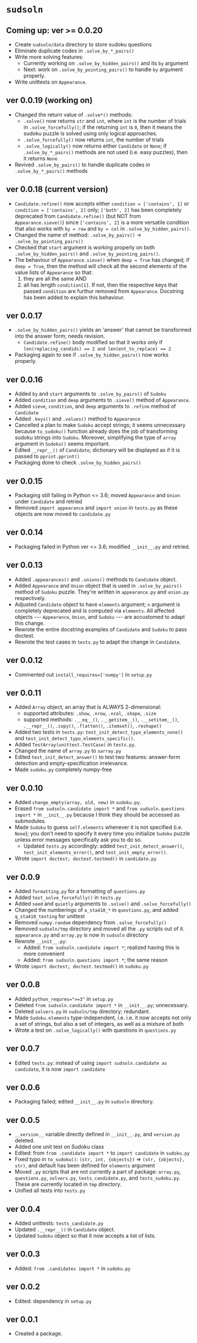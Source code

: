 
# `sudsoln`

## Coming up: ver >= 0.0.20

* Create `sudsoln/data` directory to store sudoku questions
* Eliminate duplicate codes in `.solve_by_*_pairs()`
* Write more solving features:
	+ Currently working on `.solve_by_hidden_pairs()` and its `by` argument
	+ Next: work on `.solve_by_pointing_pairs()` to handle `by` argument properly.
* Write unittests on `Appearance`.

## ver 0.0.19 (working on)

* Changed the return value of `.solve*()` methods:
	+ `.solve()` now returns `str` and `int`, where `int` is the number of trials in `.solve_forcefully()`; if the returning `int` is `0`, then it means the sudoku puzzle is solved using only logical approaches.
	+ `.solve_forcefully()` now returns `int`, the number of trials
	+ `.solve_logically()` now returns either `Candidate` or `None`; if `.solve_by_*_pairs()` methods are not used (i.e. easy puzzles), then it returns `None`
* Revived `.solve_by_pairs()` to handle duplicate codes in `.solve_by_*_pairs()` methods


## ver 0.0.18 (current version)

* `Candidate.refine()` now accepts either `condition = ['contains', 1]` or `condition = ['contains', 2]` only; `['both', 2]` has been completely deprecated from `Candidate.refine()` (but NOT from `Appearance.sieve()`) since `['contains', 2]` is a more versatile condition that also works with `by = row` and `by = col` in `.solve_by_hidden_pairs()`.
* Changed the name of method: `.solve_by_pairs()` -> `.solve_by_pointing_pairs()`
* Checked that `start` argument is working properly on both `.solve_by_hidden_pairs()` and `.solve_by_pointing_pairs()`.
* The behaviour of `Appearance.sieve()` when `deep = True` has changed; if `deep = True`, then the method will check all the second elements of the value lists of `Appearance` so that: 
	1. they are all the same AND 
	2. all has length `condition[1]`. 
If not, then the respective keys that passed `condition` are furthur removed from `Appearance`. Docstring has been added to explain this behaviour.


## ver 0.0.17

* `.solve_by_hidden_pairs()` yields an 'answer' that cannot be transformed into the answer form; needs revision.
	+ `Candidate.refine()` body modified so that it works only if `len(replacing_candids) == 2 and len(ent_to_replace) == 2` 
* Packaging again to see if `.solve_by_hidden_pairs()` now works properly.


## ver 0.0.16

* Added `by` and `start` arguments to `.solve_by_pairs()` of `Sudoku`
* Added `condition` and `deep` arguments to `.sieve()` method of `Appearance`.
* Added `sieve`, `condition`, and `deep` arguments to `.refine` method of `Candidate`
* Added `.keys()` and `.values()` method to `Appearance`
* Cancelled a plan to make `Sudoku` accept strings; it seems unnecessary because `to_sudoku()` function already does the job of transforming sudoku strings into `Sudoku`. Moreover, simplifying the type of `array` argument in `Sudoku()` seems important.
* Edited `__repr__()` of `Candidate`; dictionary will be displayed as if it is passed to `pprint.pprint()`
* Packaging done to check `.solve_by_hidden_pairs()`


## ver 0.0.15

* Packaging still failing in Python <= 3.6; moved `Appearance` and `Union` under `Candidate` and retried
* Removed `import appearance` and `import union` in `tests.py` as these objects are now moved to `candidate.py`



## ver 0.0.14

* Packaging failed in Python ver <= 3.6; modified `__init__.py` and retried.

## ver 0.0.13

* Added `.appearances()` and `.unions()` methods to `Candidate` object.
* Added `Appearance` and `Union` object that is used in `.solve_by_pairs()` method of `Sudoku` puzzle. They're written in `appearance.py` and `union.py` respectively.
* Adjusted `Candidate` object to have `elements` argument; `n` argument is completely deprecated and is computed via `elements`. All affected objects --- `Appearance`, `Union`, and `Sudoku` --- are accustomed to adapt this change.
* Rewrote the entire docstring examples of `Candidate` and `Sudoku` to pass doctest.
* Rewrote the test cases in `tests.py` to adapt the change in `Candidate`.


## ver 0.0.12

* Commented out `install_requires=['numpy']` in `setup.py`

## ver 0.0.11

* Added `Array` object, an array that is ALWAYS 2-dimensional:
	+ supported attributes: `.show`, `.nrow`, `.ncol`, `.shape`, `.size`
	+ supported methods: `.__eq__()`, `.__getitem__()`, `.__setitem__()`, `.__repr__()`, `.copy()`, `.flatten()`, `.itemset()`, `.reshape()`
* Added two tests in `tests.py`: `test_init_detect_typo_elements_none()` and `test_init_detect_typo_elements_specific()`.
* Added `TestArray(unittest.TestCase)` in `tests.py`.
* Changed the name of `array.py` to `sarray.py`
* Edited `test_init_detect_answer()` to test two features: answer-form detection and empty-specification irrelevance.
* Made `sudoku.py` completely numpy-free

## ver 0.0.10

* Added `change_empty(array, old, new)` in `sudoku.py`.
* Erased `from sudsoln.candidate import *` and `from sudsoln.questions import *` in `__init__.py` because I think they should be accessed as submodules.
* Made `Sudoku` to guess `self.elements` whenever it is not specified (i.e. `None`); you don't need to specify it every time you initialize `Sudoku` puzzle unless error messages specifically ask you to do so.
	+ Updated `tests.py` accordingly: added `test_init_detect_answer()`, `test_init_elements_error()`, and `test_init_empty_error()`.
* Wrote `import doctest; doctest.testmod()` in `candidate.py`


## ver 0.0.9

* Added `formatting.py` for a formatting of `questions.py`
* Added `test_solve_forcefully()` in `tests.py`
* Added `seed` and `quietly` arguments to `.solve()` and `.solve_forcefully()`
* Changed the numberings of `a_sta410_*` in `questions.py`, and added `q_sta410_testing` for unittest
* Removed `numpy.random` dependency from `.solve_forcefully()`
* Removed `sudsoln/tmp` directory and moved all the `.py` scripts out of it. `appearance.py` and `array.py` is now in `sudsoln` directory
* Rewrote `__init__.py`:
	+ Added: `from sudsoln.candidate import *`; realized having this is more convenient
	+ Added: `from sudsoln.questions import *`; the same reason
* Wrote `import doctest; doctest.testmod()` in `sudoku.py`


## ver 0.0.8

* Added `python_requres=">=3"` in `setup.py`
* Deleted `from sudsoln.candidate import *` in `__init__.py`; unnecessary. 
* Deleted `solvers.py` in `sudsoln/tmp` directory; redundant.
* Made `Sudoku.elements` type-independent, i.e. i.e. it now accepts not only a set of strings, but also a set of integers, as well as a mixture of both
* Wrote a test on `.solve_logically()` with questions in `questions.py`


## ver 0.0.7

* Edited `tests.py`: instead of using `import sudsoln.candidate as candidate`, it is now `import candidate`


## ver 0.0.6

* Packaging failed; edited `__init__.py` in `sudsoln` directory.


## ver 0.0.5

* `__version__` variable directly defined in `__init__.py`, and `version.py` deleted.
* Added one unit test on Sudoku class
* Edited: from `from .candidate import *` to `import candidate` in `sudoku.py`
* Fixed typo in `to_sudoku()`: `(str, int, {objects})` => `(str, {objects}, str)`, and default has been defined for `elements` argument
* Moved `.py` scripts that are not currently a part of package: `array.py`, `questions.py`, `solvers.py`, `tests_candidate.py`, and `tests_sudoku.py`. These are currently located in `tmp` directory.
* Unified all tests into `tests.py`



## ver 0.0.4

* Added unittests: `tests_candidate.py`
* Updated `.__repr__()` in `Candidate` object.
* Updated `Sudoku` object so that it now accepts a list of lists.

## ver 0.0.3

* Added: `from .candidates import *` in `sudoku.py`


## ver 0.0.2

* Edited: dependency in `setup.py`


## ver 0.0.1

* Created a package.
